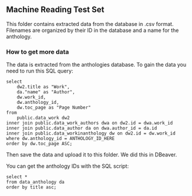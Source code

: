 ## Machine Reading Test Set
This folder contains extracted data from the database in .csv format. Filenames are organized by their ID in the database and a name for the anthology.

### How to get more data
The data is extracted from the anthologies database. To gain the data you need to run this SQL query:

```
select
    dw2.title as "Work",
    da."name" as "Author",
    dw.work_id,
    dw.anthology_id,
    dw.toc_page as "Page Number"
from
    public.data_work dw2
inner join public.data_work_authors dwa on dw2.id = dwa.work_id
inner join public.data_author da on dwa.author_id = da.id
inner join public.data_workinanthology dw on dw2.id = dw.work_id
where dw.anthology_id = ANTHOLOGY_ID_HERE
order by dw.toc_page ASC;
```

Then save the data and upload it to this folder. We did this in DBeaver.

You can get the anthology IDs with the SQL script:

```
select *
from data_anthology da
order by title asc;
```
